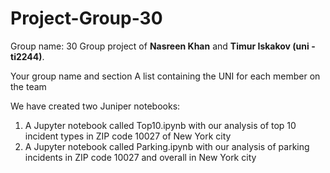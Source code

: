 # Project-Group-30
Group name: 30
Group project of **Nasreen Khan** and **Timur Iskakov (uni - ti2244)**.

Your group name and section
A list containing the UNI for each member on the team


We have created two Juniper notebooks:
1) A Jupyter notebook called Top10.ipynb with our analysis of top 10 incident types in ZIP code 10027 of New York city
2) A Jupyter notebook called Parking.ipynb with our analysis of parking incidents in ZIP code 10027 and overall in New York city
